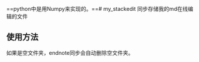 ==python中是用Numpy来实现的。==# my_stackedit
同步存储我的md在线编辑的文件

## 使用方法
如果是空文件夹，endnote同步会自动删除空文件夹。
<!--stackedit_data:
eyJoaXN0b3J5IjpbLTc0NjA0NjE1MF19
-->
